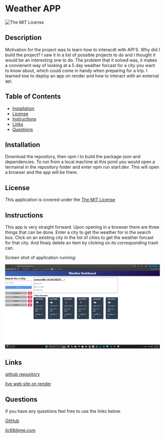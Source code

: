 # Weather APP

![The MIT License](https://img.shields.io/badge/License-MIT-yellow.svg)

## Description

Motivation for the project was to learn how to interacdt with API'S.  Why did I build the project? I saw it in a list of possible projects to do and I thought it would be an interesting one to do.  The problem that it solved was, it makes a convienent way of looking at a 5 day weather forcast for a city you want to know about, which could come in handy when preparing for a trip.  I learned tow to deploy an app on render and how to interact with an external api.

## Table of Contents

- [Installation](#installation)
- [License](#license)
- [Instructions](#instructions)
- [Links](#links)
- [Questions](#questions)

## Installation

Download the repository, then npm i to build the package-json and dependencies.  To run from a local machine at this point you would open a termainal in the repository folder and enter 
    npm run start:dev.  This will open a browser and the app will be there.


## License

This application is covered under the [The MIT License](https://opensource.org/licenses/MIT)

## Instructions

This app is very straight forward.  Upon opening in a browser there are three things that can be done.  Enter a city to get the weather for in the search box. Click on an existing city in the list of cities to get the weather forcast for that city. And finaly delete an item by clicking on its corresponding trash can.

Screen shot of application running:

![Alt text](./assets/weatherApp.png "Application Screen Shot")


## Links

[github repository](https://github.com/JeffC87/WeatherApp)<br>

[live web site on render](https://weatherapp-bo1f.onrender.com/)

## Questions

if you have any questions feel free to use the links below.

[GitHub](https://github.com/jeffc87)

[jlc68@me.com](mailto:jlc68@me.com)

